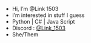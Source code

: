 - Hi, I’m @Link 1503
- I’m interested in stuff I guess
- Python | C# | Java Script
- Discord : [@Link_1503](https://discord.com/users/437310799258583050)
- She/Them
